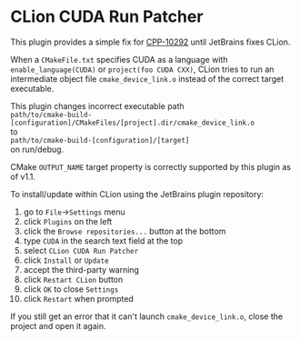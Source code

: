 # CLion CUDA Run Patcher

> 
This plugin provides a simple fix for [CPP-10292](https://youtrack.jetbrains.com/issue/CPP-10292) until JetBrains fixes CLion.

When a `CMakeFile.txt` specifies CUDA as a language with `enable_language(CUDA)` or `project(foo CUDA CXX)`, CLion tries to run an intermediate object file `cmake_device_link.o` instead of the correct target executable.

This plugin changes incorrect executable path  
`path/to/cmake-build-[configuration]/CMakeFiles/[project].dir/cmake_device_link.o`  
to  
`path/to/cmake-build-[configuration]/[target]`  
on run/debug.

CMake `OUTPUT_NAME` target property is correctly supported by this plugin as of v1.1.

To install/update within CLion using the JetBrains plugin repository:
1. go to `File`->`Settings` menu
1. click `Plugins` on the left
1. click the `Browse repositories...` button at the bottom
1. type `CUDA` in the search text field at the top
1. select `CLion CUDA Run Patcher`
1. click `Install` or `Update`
1. accept the third-party warning
1. click `Restart CLion` button
1. click `OK` to close `Settings`
1. click `Restart` when prompted

If you still get an error that it can't launch `cmake_device_link.o`, close the project and open it again.
